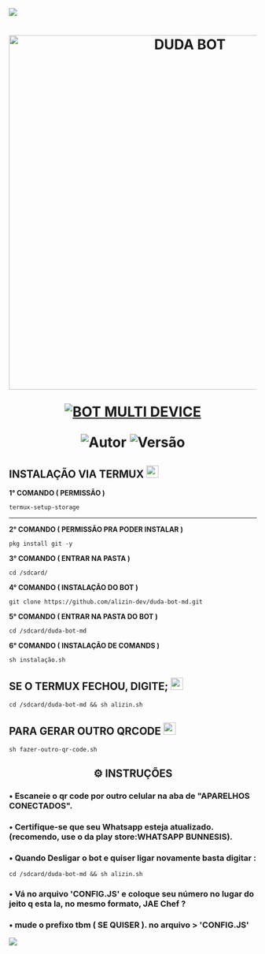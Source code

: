 <img src="https://readme-typing-svg.herokuapp.com/?font=mono&size=30&duration=4000&color=FF00FF&center=falso&vCenter=falso&lines=𝐃𝐔𝐃𝐀-𝐁𝐎𝐓-𝐌𝐃+𝐕𝟑;𝐂𝐎𝐌+𝐌𝐀𝐈𝐒+𝐃𝐄;1000+𝐂𝐎𝐌𝐀𝐍𝐃𝐎𝐒;𝑨𝖑𝖎𝖟𝖎𝖓-𝕯𝖊𝖛-𝕯𝖔𝖒𝖎𝖓𝖆𝖆✰✰✰✰✰">      
<h1 align="center">
<p>
<img src= "https://telegra.ph/file/891dd12dfb6515ebc79d2.jpg" alt="DUDA BOT" width="720">
</p>

<p align="center">
<a href="#"><img title="BOT MULTI DEVICE" src="https://img.shields.io/badge/BOT MULTI DEVICE-blue?&style=for-the-badge"></a>
</p>

<p align="center">
<img title="Autor" src="https://img.shields.io/badge/Autor-ALIZIN.DEV-orange.svg?style=for-the-badge&logo=github"></a>
<img title="Versão" src="https://img.shields.io/badge/Versão-6.0.0-orange.svg?style=for-the-badge&logo=github"></a>
</p>

## INSTALAÇÃO VIA TERMUX  <img src="https://user-images.githubusercontent.com/108157095/182052725-6568419a-6a9f-490a-85ea-90b94af694fe.png" height="25px">
**1° COMANDO ( PERMISSÃO )**
```
termux-setup-storage
```
---------------------------
**2° COMANDO ( PERMISSÃO PRA PODER INSTALAR )**
```
pkg install git -y
```
**3° COMANDO ( ENTRAR NA PASTA )**
```
cd /sdcard/
```
**4° COMANDO ( INSTALAÇÃO DO BOT )**
```
git clone https://github.com/alizin-dev/duda-bot-md.git
```
**5° COMANDO ( ENTRAR NA PASTA DO BOT )**
```
cd /sdcard/duda-bot-md
```
**6° COMANDO ( INSTALAÇÃO DE COMANDS )**
```
sh instalação.sh
```

## SE O TERMUX FECHOU, DIGITE; <img src="https://user-images.githubusercontent.com/108157095/182053901-78e4a217-51ba-42a3-8ec5-38ed978ad752.png" height="25px">
```
cd /sdcard/duda-bot-md && sh alizin.sh
```

## PARA GERAR OUTRO QRCODE <img src="https://user-images.githubusercontent.com/108157095/182053978-d1a08952-4625-4e3f-b469-c8ebe4f22ac8.png" height="25px">
```
sh fazer-outro-qr-code.sh
```



 <h2 align="center">⚙️ INSTRUÇÕES</h2>

   
### • Escaneie o qr code por outro celular na aba de "APARELHOS CONECTADOS".
  
### • Certifique-se que seu Whatsapp esteja atualizado. (recomendo, use o da play store:WHATSAPP BUNNESIS).

### • Quando Desligar o bot e quiser ligar novamente basta digitar : 
```
cd /sdcard/duda-bot-md && sh alizin.sh
```
### • Vá no arquivo 'CONFIG.JS' e coloque seu número no lugar do jeito q esta la, no mesmo formato, JAE Chef ?
 
### • mude o prefixo tbm ( SE QUISER ). no arquivo > 'CONFIG.JS'
 



 <img src="https://readme-typing-svg.herokuapp.com/?font=mono&size=30&duration=4000&color=00FFFF&center=falso&vCenter=falso&lines=𝑨𝖑𝖎𝖟𝖎𝖓-𝕯𝖊𝖛-𝕯𝖔𝖒𝖎𝖓𝖆𝖆✰✰✰✰✰">      
